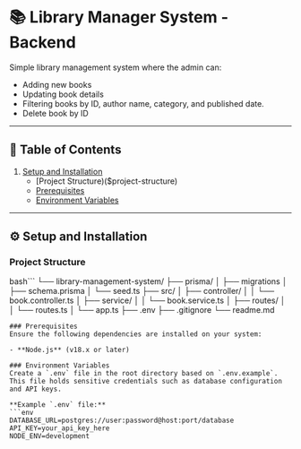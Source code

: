# 📚 Library Manager System - Backend

Simple library management system where the admin can:
-   Adding new books  
-   Updating book details 
-   Filtering books by ID, author name, category, and  published date.
-   Delete book by ID

---

## 📑 Table of Contents
1. [Setup and Installation](#setup-and-installation)
   - [Project Structure)($project-structure)
   - [Prerequisites](#prerequisites)  
   - [Environment Variables](#environment-variables)  
---

## ⚙️ Setup and Installation

### Project Structure 
bash```
└── library-management-system/
    ├── prisma/
    │   ├── migrations
    │   ├── schema.prisma
    │   └── seed.ts
    ├── src/
    │   ├── controller/
    │   │   └── book.controller.ts
    │   ├── service/
    │   │   └── book.service.ts
    │   ├── routes/
    │   │   └── routes.ts
    │   └── app.ts
    ├── .env
    ├── .gitignore
    └── readme.md
```
### Prerequisites
Ensure the following dependencies are installed on your system:

- **Node.js** (v18.x or later)  

### Environment Variables
Create a `.env` file in the root directory based on `.env.example`.  
This file holds sensitive credentials such as database configuration and API keys.

**Example `.env` file:**
```env
DATABASE_URL=postgres://user:password@host:port/database
API_KEY=your_api_key_here
NODE_ENV=development
